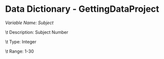Data Dictionary - GettingDataProject
==================

*Variable Name: Subject*

\t Description: Subject Number

\t Type: Integer

\t Range: 1-30
